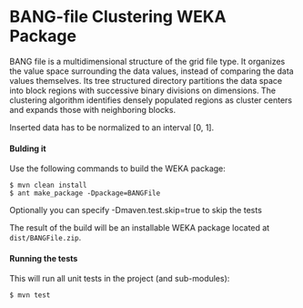 # BANG-file Clustering WEKA Package

BANG file is a multidimensional structure of the grid file type.
It organizes the value space surrounding the data values, instead of comparing the data values themselves.
Its tree structured directory partitions the data space into block regions with successive binary divisions on dimensions.
The clustering algorithm identifies densely populated regions as cluster centers and expands those with neighboring blocks.

Inserted data has to be normalized to an interval [0, 1].

#### Bulding it

Use the following commands to build the WEKA package:

```
$ mvn clean install
$ ant make_package -Dpackage=BANGFile
```

Optionally you can specify -Dmaven.test.skip=true to skip the tests

The result of the build will be an installable WEKA package located at ```dist/BANGFile.zip```.

#### Running the tests

This will run all unit tests in the project (and sub-modules):

```
$ mvn test
```
